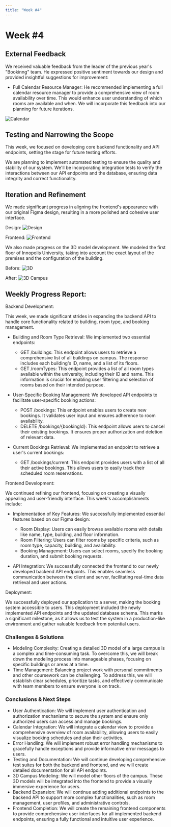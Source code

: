 ```yaml
---
title: "Week #4"
---
```


# **Week #4**


## **External Feedback**

We received valuable feedback from the leader of the previous year's "Bookinng" team. He expressed positive sentiment towards our design and provided insightful suggestions for improvement:

- Full Calendar Resource Manager: He recommended implementing a full calendar resource manager to provide a comprehensive view of room availability over time. This would enhance user understanding of which rooms are available and when. We will incorporate this feedback into our planning for future iterations. 

![Calendar](/2024/Bookrooms/calendar.jpg "Calendar")

## **Testing and Narrowing the Scope**

This week, we focused on developing core backend functionality and API endpoints, setting the stage for future testing efforts. 

We are planning to implement automated testing to ensure the quality and stability of our system. We'll be incorporating integration tests to verify the interactions between our API endpoints and the database, ensuring data integrity and correct functionality.

## **Iteration and Refinement**

We made significant progress in aligning the frontend's appearance with our original Figma design, resulting in a more polished and cohesive user interface.

Design:
![Design](/2024/Bookrooms/Design.jpg "Design")

Frontend:
![Frontend](/2024/Bookrooms/frontend.jpg "Frontend")

We also made progress on the 3D model development. We modeled the first floor of Innopolis University, taking into account the exact layout of the premises and the configuration of the building.

Before:
![3D](/2024/Bookrooms/3d.jpg "3D")

After:
![3D Campus](/2024/Bookrooms/3d_first_floor.jpg "3D Campus")

## **Weekly Progress Report**:

Backend Development:

This week, we made significant strides in expanding the backend API to handle core functionality related to building, room type, and booking management. 

- Building and Room Type Retrieval: We implemented two essential endpoints:
  * GET /buildings: This endpoint allows users to retrieve a comprehensive list of all buildings on campus. The response includes each building's ID, name, and a list of its floors. 
  * GET /roomTypes: This endpoint provides a list of all room types available within the university, including their ID and name. This information is crucial for enabling user filtering and selection of rooms based on their intended purpose. 

- User-Specific Booking Management: We developed API endpoints to facilitate user-specific booking actions: 
  * POST /bookings: This endpoint enables users to create new bookings. It validates user input and ensures adherence to room availability.
  * DELETE /bookings/{bookingId}: This endpoint allows users to cancel their existing bookings. It ensures proper authorization and deletion of relevant data. 

- Current Bookings Retrieval: We implemented an endpoint to retrieve a user's current bookings:
  * GET /bookings/current: This endpoint provides users with a list of all their active bookings. This allows users to easily track their scheduled room reservations. 

Frontend Development:

We continued refining our frontend, focusing on creating a visually appealing and user-friendly interface. This week's accomplishments include:

- Implementation of Key Features: We successfully implemented essential features based on our Figma design:
  * Room Display: Users can easily browse available rooms with details like name, type, building, and floor information.
  * Room Filtering: Users can filter rooms by specific criteria, such as room type, capacity, building, and availability.
  * Booking Management: Users can select rooms, specify the booking duration, and submit booking requests. 

- API Integration: We successfully connected the frontend to our newly developed backend API endpoints. This enables seamless communication between the client and server, facilitating real-time data retrieval and user actions.

Deployment:

We successfully deployed our application to a server, making the booking system accessible to users. This deployment included the newly implemented API endpoints and the updated database schema. This marks a significant milestone, as it allows us to test the system in a production-like environment and gather valuable feedback from potential users. 


### **Challenges & Solutions**

- Modeling Complexity: Creating a detailed 3D model of a large campus is a complex and time-consuming task. To overcome this, we will break down the modeling process into manageable phases, focusing on specific buildings or areas at a time.
- Time Management: Balancing project work with personal commitments and other coursework can be challenging. To address this, we will establish clear schedules, prioritize tasks, and effectively communicate with team members to ensure everyone is on track.

### **Conclusions & Next Steps**

- User Authentication: We will implement user authentication and authorization mechanisms to secure the system and ensure only authorized users can access and manage bookings.
- Calendar Integration: We will integrate a calendar view to provide a comprehensive overview of room availability, allowing users to easily visualize booking schedules and plan their activities. 
- Error Handling: We will implement robust error handling mechanisms to gracefully handle exceptions and provide informative error messages to users. 
- Testing and Documentation: We will continue developing comprehensive test suites for both the backend and frontend, and we will create detailed documentation for all API endpoints.
- 3D Campus Modeling: We will model other floors of the campus. These 3D models will be integrated into the frontend to provide a visually immersive experience for users.
- Backend Expansion: We will continue adding additional endpoints to the backend API to support more complex functionalities, such as room management, user profiles, and administrative controls. 
- Frontend Completion: We will create the remaining frontend components to provide comprehensive user interfaces for all implemented backend endpoints, ensuring a fully functional and intuitive user experience.